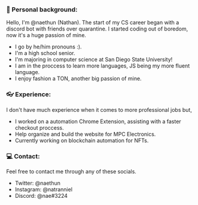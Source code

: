 ### 💼 Personal background:

Hello, I'm @naethun (Nathan). The start of my CS career began with a discord bot with friends over quarantine. I started coding out of boredom, now it's a huge passion of mine. 

- I go by he/him pronouns :).
- I'm a high school senior.
- I'm majoring in computer science at San Diego State University!
- I am in the proccess to learn more languages, JS being my more fluent language.
- I enjoy fashion a TON, another big passion of mine.

### 👓 Experience:

I don't have much experience when it comes to more professional jobs but,

- I worked on a automation Chrome Extension, assisting with a faster checkout proccess.
- Help organize and build the website for MPC Electronics.
- Currently working on blockchain automation for NFTs.

### 💻 Contact:

Feel free to contact me through any of these socials.

- Twitter: @naethun
- Instagram: @natranniel
- Discord: @nae#3224

